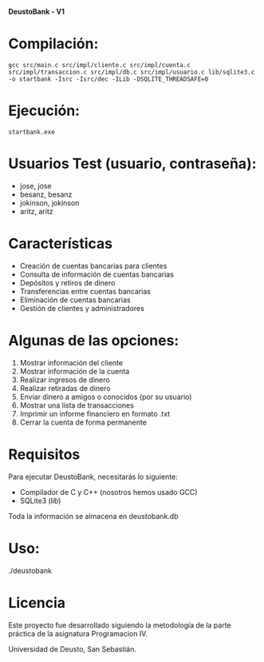 **DeustoBank - V1**

# Compilación:

```
gcc src/main.c src/impl/cliente.c src/impl/cuenta.c src/impl/transaccion.c src/impl/db.c src/impl/usuario.c lib/sqlite3.c -o startbank -Isrc -Isrc/dec -ILib -DSQLITE_THREADSAFE=0
```

# Ejecución:
```
startbank.exe
```
# Usuarios Test (usuario, contraseña):

- jose, jose
- besanz, besanz
- jokinson, jokinson
- aritz, aritz


# Características

- Creación de cuentas bancarias para clientes
- Consulta de información de cuentas bancarias
- Depósitos y retiros de dinero
- Transferencias entre cuentas bancarias
- Eliminación de cuentas bancarias
- Gestión de clientes y administradores

# Algunas de las opciones:

1. Mostrar información del cliente
2. Mostrar información de la cuenta
3. Realizar ingresos de dinero
4. Realizar retiradas de dinero
5. Enviar dinero a amigos o conocidos (por su usuario)
6. Mostrar una lista de transacciones
7. Imprimir un informe financiero en formato .txt
8. Cerrar la cuenta de forma permanente

# Requisitos
Para ejecutar DeustoBank, necesitarás lo siguiente:

- Compilador de C y C++ (nosotros hemos usado GCC)
- SQLite3 (lib)

Toda la información se almacena en deustobank.db

# Uso:

./deustobank


# Licencia
Este proyecto fue desarrollado siguiendo la metodología de la parte práctica de la asignatura Programacion IV. 

Universidad de Deusto, San Sebastián.
